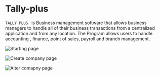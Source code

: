 # Tally-plus


`TALLY PLUS `  is  Business management software that allows business managers to handle all of their business transactions from a centralized application and from any location. The Program allows users to handle accounting , finance, point of sales, payroll and branch management. 

![Starting page](https://user-images.githubusercontent.com/30971726/98674837-63f8ca80-237f-11eb-9bd0-476e1b065638.jpg)


![Create company page](https://user-images.githubusercontent.com/30971726/98675547-6a3b7680-2380-11eb-8b43-99bef580cd46.jpg)




![Alter comapny page](https://user-images.githubusercontent.com/30971726/98676351-80960200-2381-11eb-9ccd-5c38be76709e.jpg)
